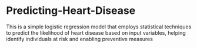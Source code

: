 # Predicting-Heart-Disease
This is a simple logistic regression model that employs statistical techniques to predict the likelihood of heart disease based on input variables, helping identify individuals at risk and enabling preventive measures

